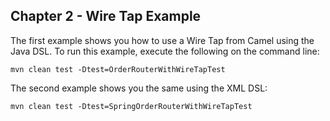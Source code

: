 Chapter 2 - Wire Tap Example
----------------

The first example shows you how to use a Wire Tap from Camel using the Java DSL. 
To run this example, execute the following on the command line:

    mvn clean test -Dtest=OrderRouterWithWireTapTest

The second example shows you the same using the XML DSL:

    mvn clean test -Dtest=SpringOrderRouterWithWireTapTest

